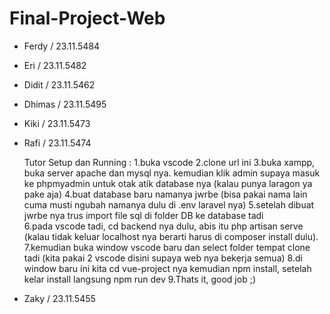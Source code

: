 # Final-Project-Web
- Ferdy / 23.11.5484
- Eri / 23.11.5482
- Didit / 23.11.5462
- Dhimas / 23.11.5495
- Kiki / 23.11.5473
- Rafi / 23.11.5474

  Tutor Setup dan Running :
1.buka vscode
2.clone url ini
3.buka xampp, buka server apache dan mysql nya. kemudian klik admin supaya masuk ke phpmyadmin untuk otak atik database nya (kalau punya laragon ya pake aja)
4.buat database baru namanya jwrbe (bisa pakai nama lain cuma musti ngubah namanya dulu di .env laravel nya)
5.setelah dibuat jwrbe nya trus import file sql di folder DB ke database tadi  
6.pada vscode tadi, cd backend nya dulu, abis itu php artisan serve (kalau tidak keluar localhost nya berarti harus di composer install dulu).
7.kemudian buka window vscode baru dan select folder tempat clone tadi (kita pakai 2 vscode disini supaya web nya bekerja semua)
8.di window baru ini kita cd vue-project nya kemudian npm install, setelah kelar install langsung npm run dev
9.Thats it, good job ;)











































- Zaky / 23.11.5455
